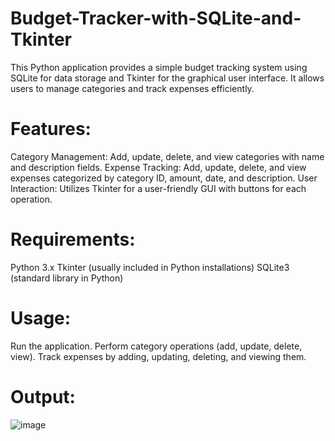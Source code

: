 # Budget-Tracker-with-SQLite-and-Tkinter
This Python application provides a simple budget tracking system using SQLite for data storage and Tkinter for the graphical user interface. It allows users to manage categories and track expenses efficiently.

# Features:
Category Management: Add, update, delete, and view categories with name and description fields.
Expense Tracking: Add, update, delete, and view expenses categorized by category ID, amount, date, and description.
User Interaction: Utilizes Tkinter for a user-friendly GUI with buttons for each operation.

# Requirements:
Python 3.x
Tkinter (usually included in Python installations)
SQLite3 (standard library in Python)

# Usage:
Run the application.
Perform category operations (add, update, delete, view).
Track expenses by adding, updating, deleting, and viewing them.

# Output: 
![image](https://github.com/angelvino/Budget-Tracker-with-SQLite-and-Tkinter/assets/109471128/72b23901-475c-4967-93b2-20e76d159ff1)
